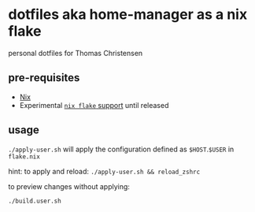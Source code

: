 # dotfiles aka home-manager as a nix flake

personal dotfiles for Thomas Christensen

## pre-requisites

- [Nix](https://nixos.org/manual/nix/stable/#chap-installation)
- Experimental [`nix flake` support](https://nixos.wiki/wiki/flakes#Installing_flakes) until released

## usage

`./apply-user.sh` will apply the configuration defined as `$HOST`.`$USER` in `flake.nix`

hint: to apply and reload: `./apply-user.sh && reload_zshrc`

to preview changes without applying:

`./build.user.sh`


